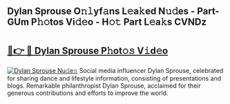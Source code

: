 ## Dylan Sprouse O𝚗𝚕yf𝚊ns L𝚎a𝚔ed N𝚞𝚍es - Part-GUm P𝚑𝚘tos Vi𝚍𝚎o - H𝚘𝚝 Part L𝚎a𝚔s CVNDz

# <h2><a href="http://kf63z6.oniu.top/?m=Dylan+Sprouse">🔗👉 🔴 Dylan Sprouse P𝚑ot𝚘𝚜 V𝚒d𝚎o</a></h2>

[![Dylan Sprouse Nu𝚍e𝚜](https://i.imgur.com/0qMVB7G.gif)](http://kf63z6.oniu.top/?m=Dylan+Sprouse)
Social media influencer Dylan Sprouse, celebrated for sharing dance and lifestyle information, consisting of presentations and blogs. Remarkable philanthropist Dylan Sprouse, acclaimed for their generous contributions and efforts to improve the world.  
